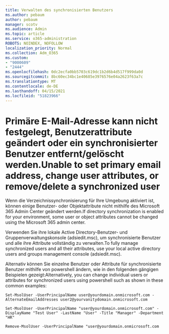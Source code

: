 ```yaml
---
title: Verwalten des synchronisierten Benutzers
ms.author: pebaum
author: pebaum
manager: scotv
ms.audience: Admin
ms.topic: article
ms.service: o365-administration
ROBOTS: NOINDEX, NOFOLLOW
localization_priority: Normal
ms.collection: Adm_O365
ms.custom:
- "9000609"
- "2444"
ms.openlocfilehash: 0dc2ecfa0bb5703c619dc1b2d6b4d517f999da0d
ms.sourcegitcommit: 8bc60ec34bc1e40685e3976576e04a2623f63a7c
ms.translationtype: MT
ms.contentlocale: de-DE
ms.lasthandoff: 04/15/2021
ms.locfileid: "51823966"
---
```

# <a name="unable-to-set-primary-email-address-change-user-attributes-or-removedelete-a-synchronized-user"></a><span data-ttu-id="af6cb-102">Primäre E-Mail-Adresse kann nicht festgelegt, Benutzerattribute geändert oder ein synchronisierter Benutzer entfernt/gelöscht werden.</span><span class="sxs-lookup"><span data-stu-id="af6cb-102">Unable to set primary email address, change user attributes, or remove/delete a synchronized user</span></span>

<span data-ttu-id="af6cb-103">Wenn die Verzeichnissynchronisierung für Ihre Umgebung aktiviert ist, können einige Benutzer- oder Objektattribute nicht mithilfe des Microsoft 365 Admin Center geändert werden.</span><span class="sxs-lookup"><span data-stu-id="af6cb-103">If directory synchronization is enabled for your environment, some user or object attributes cannot be changed using the Microsoft 365 admin center.</span></span>

<span data-ttu-id="af6cb-104">Verwenden Sie ihre lokale Active Directory-Benutzer- und Gruppenverwaltungskonsole (adsiedit.msc), um synchronisierte Benutzer und alle ihre Attribute vollständig zu verwalten.</span><span class="sxs-lookup"><span data-stu-id="af6cb-104">To fully manage synchronized users and all their attributes, use your local active directory users and groups management console (adsiedit.msc).</span></span>  

<span data-ttu-id="af6cb-105">Alternativ können Sie einzelne Benutzer oder Attribute für synchronisierte Benutzer mithilfe von powershell ändern, wie in den folgenden gängigen Beispielen gezeigt:</span><span class="sxs-lookup"><span data-stu-id="af6cb-105">Alternatively, you can change individual users or attributes for synchronized users using powershell such as shown in these common examples:</span></span>

`Set-MsolUser -UserPrincipalName user@yourdomain.onmicrosoft.com -AlternateEmailAddresses user2@yourvanitydomain.onmicrosoft.com`

`Set-MsolUser -UserPrincipalName "user@yourdomain.onmicrosoft.com" -DisplayName "Test User" -LastName "User" -Title "Manager" -Department "HR"`

`Remove-MsolUser -UserPrincipalName "user@yourdomain.onmicrosoft.com`
